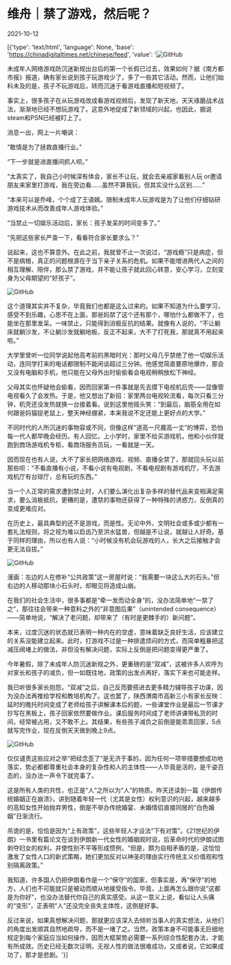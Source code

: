 # 维舟｜禁了游戏，然后呢？

2021-10-12

[{'type': 'text/html', 'language': None, 'base': 'https://chinadigitaltimes.net/chinese/feed', 'value': '![GitHub](https://chinadigitaltimes.net/chinese/files/2021/10/post-671972-6166035b764e5.)

未成年人网络游戏防沉迷新规出台后的第一个长假已过去，效果如何？据《南方都市报》报道，确有家长说到孩子玩游戏少了，多了一些其它活动。然而，让他们始料未及的是，孩子不玩游戏后，转而沉迷于看游戏直播和短视频了。

事实上，很多孩子在从玩游戏改成看游戏视频后，发现了新天地，天天琢磨战术战法，渐渐地已经不想玩游戏了。这意外地促成了新领域的兴起，也因此，据说steam和PSN已经被盯上了。

消息一出，网上一片嘲讽：

“敢情是为了拯救直播行业。”

“下一步就是进直播间抓人呗。”

“太真实了，我自己小时候深有体会，家长不让玩，就会去亲戚家看别人玩 or邀请朋友来家里打游戏，我在旁边看……虽然不算我玩，但其实没什么区别……”

“本来可以是乔峰，个个成了王语嫣。限制未成年人玩游戏是为了让他们仔细钻研游戏技术从而改善成年人游戏体验。”

“当禁止一切娱乐活动后，家长：孩子发呆的时间变多了。”

“先把这些家长严查一下，看看符合家长要求么？”

说起来，这也不算意外。在此之前，我就曾不止一次说过，“游戏瘾”只是病症，但不是病根，真正的问题根源在于当下亲子关系的危机。如果不能增进两代人之间的相互理解、陪伴，那么禁了游戏，并不能让孩子就此回心转意，安心学习，立刻变身为父母期望的“好孩子”。

![GitHub](https://chinadigitaltimes.net/chinese/files/2021/10/post-671972-6166035b87f11.)

这个道理其实并不复杂，毕竟我们也都是这么过来的。如果不知道为什么要学习，感受不到乐趣，心思不在上面，那爸妈禁了这个还有那个，哪怕什么都做不了，也能坐在那里发呆。一味禁止，只能得到消极反抗的结果。就像有人说的，“不让躺床就躺沙发，不让躺沙发就躺地板，反正不起来，大不了打死我，那就真不用起来啦。”

大学里曾听一位同学说起他高考前的黑暗时光：那时父母几乎禁绝了他一切娱乐活动，连同学打来的电话都限制不能闲谈超过三分钟。他感觉简直要原地爆炸，那会又没有电脑和手机，他只能在父母外出时偷偷看会电视稍稍放松下神经。

父母其实也怀疑他会偷看，因而回家第一件事就是先去摸下电视机后壳——显像管电视看久了会发热。于是，他又想出了新招：家里两台电视轮流看，每次只看三分钟，机壳还没发热就换一台接着看。说到这里他摇头笑：“到最后，脑筋全用在如何跟爸妈猫捉老鼠上，整天神经绷紧，本来我说不定还能上更好点的大学。”

不同时代的人所沉迷的事物容或不同，但像这样“道高一尺魔高一丈”的博弈，恐怕每一代人都早晚会经历。有人回忆，上小学时，家里不给买游戏机，他和小伙伴就跑到商场游戏机专柜，看商场服务员玩，一看就是一天。

因而现在也有人说，大不了家长把网络游戏、视频、直播全禁了，那就回头玩以前那些呗：“不看直播有小说，不看小说有电视剧，不看电视剧有游戏机厅，不去游戏机厅有台球厅，总有玩的东西。”

当一个人正常的需求遭到禁止时，人们要么演化出复杂多样的替代品来变相满足需求，要么消极抵抗，更糟的是，遭禁的事物还获得了一种特殊的诱惑力，反倒真的变成更难应对。

在历史上，最具典型的还不是游戏，而是性。无论中外，文明社会或多或少都有一套礼法规则，将之视为难以启齿乃至洪水猛兽，但越是不让说，就越让人好奇。基于同样的理由，所以也有人说：“小时候没有机会玩游戏的人，长大之后接触才会更无法自拔。”

![GitHub](https://chinadigitaltimes.net/chinese/files/2021/10/post-671972-6166035b988dc.)

漫画：左边的人在修补“公共政策”这一房屋时说：“我需要一块这么大的石头。”但右边的人移动那块小石头时，却眼见将造成山崩。

在我们的社会生活中，很多事都是“牵一发而动全身”的，没办法简单地“一禁了之”，那往往会带来一种意料之外的“非意图后果”（unintended consequence）——简单地说，“解决了老问题，却带来了（有时是更棘手的）新问题”。

本来，过度沉迷的状态就已表明一种内在的空虚，意味着缺乏良好生活，应该建立的关系没能建立起来。此时，打游戏不过是一种排遣烦闷的方式，而简单粗暴把这减压阀堵上的做法，非但没有解决问题，实际上反倒是把问题变得更严重了。

今年暑假，除了未成年人防沉迷新规之外，更重磅的是“双减”，这被许多人欢呼为对家长和孩子的减负，但一如既往地，政策的出发点再好，落实下来也可能走样。

我已听很多家长抱怨，“双减”之后，自己反而要搭进去更多精力辅导孩子功课，因为没办法再推给学校和教培机构了。这也罢了，陕西渭南市高新三小有家长反映：延时的晚托时间变成了老师给孩子讲解课本后的题，一些课堂作业是最后一节课才抄写在黑板上，孩子回家依然要做作业。课后服务时间成了老师讲课带私货的时间，经常被占用，又不敢不上。其结果，有些孩子减负之前倒是能乖乖回家，5点就写完作业，现在反倒天天做到晚上9点。

![GitHub](https://chinadigitaltimes.net/chinese/files/2021/10/post-671972-6166035ba15ae.)

仅仅谴责这些应对之举“把经念歪了”是无济于事的，因为任何一项举措要想成功地落实，势必都都尊重社会本身的复杂性和人的主体性——人毕竟是活的，是千姿百态的，没办法一声令下就完事了。

这是所有人类的共性，也正是“人”之所以为“人”的特质。昨天还读到一篇《伊朗传统婚姻正在崩溃》，讲到随着年轻一代（尤其是女性）权利意识的兴起，越来越多的高知女性开始抛弃男性，倒是不举办传统婚宴、未婚情侣直接同居的“白色婚姻”日渐流行。

吊诡的是，恰恰是因为“上有政策”，这些年轻人才设法“下有对策”。《21世纪的伊朗》一书里有篇论文在谈到伊朗新一代女性的婚姻观时说，后革命时代的伊朗试图剥夺妇女的权利，并使性别不平等形成惯例，“但是，颇为自相矛盾的是，这恰恰激发了女性人口的新式策略，她们更加反对以神圣的理由实行传统主义价值观和性别隔离政策。”

我知道，许多国人仍把伊朗看作是一个“保守”的国家，但事实是，再“保守”的地方，人们也不可能就只是被动而顺从地接受指令。毕竟，上面再怎么跟你说“这都是为你好”，也没办法替代你自己的真实感受。从这一意义上说，看似让人头痛的“变形”，正表明“人”还没完全丧失主体性，这倒是好事。

反过来说，如果真想解决问题，那就更应该深入去倾听当事人的真实想法，从他们的角度出发顺其自然地疏导，而不是一堵了之。当然，政策本身不可能事无巨细地规定到每个家庭应当如何操作，因而大框架势必需要一系列综合性配套办法，才能有所成效。历史已经无数次证明，无视人性的做法很难成功，又或者说，它如果成功了，那才是悲剧。'}]